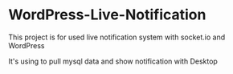 # WordPress-Live-Notification
This project is for used live notification system with socket.io and WordPress 

It's using to pull mysql data and show notification with Desktop